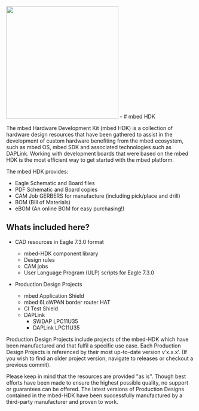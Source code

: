 <img src="https://www.mbed.com/static/img/ARMmbedLogo.svg" width="300" height="" />
-
# mbed HDK

The mbed Hardware Development Kit (mbed HDK) is a collection of hardware design resources that have been gathered to assist in the development of custom hardware benefiting from the mbed ecosystem, such as mbed OS, mbed SDK and associated technologies such as DAPLink. Working with development boards that were based on the mbed HDK is the most efficient way to get started with the mbed platform.

The mbed HDK provides:

* Eagle Schematic and Board files
* PDF Schematic and Board copies
* CAM Job GERBERS for manufacture (including pick/place and drill)
* BOM (Bill of Materials)
* eBOM (An online BOM for easy purchasing!)

## Whats included here?

- CAD resources in Eagle 7.3.0 format
    - mbed-HDK component library
    - Design rules
    - CAM jobs
    - User Language Program (ULP) scripts for Eagle 7.3.0

- Production Design Projects 
    - mbed Application Shield
    - mbed 6LoWPAN border router HAT
    - CI Test Shield
    - DAPLink
       - SWDAP LPC11U35
       - DAPLink LPC11U35

Production Design Projects include projects of the mbed-HDK which have been manufactured and that fulfil a specific use case. Each Production Design Projects is referenced by their most up-to-date version v’x.x.x’. (If you wish to find an older project version, navigate to releases or checkout a previous commit).

Please keep in mind that the resources are provided "as is". Though best efforts have been made to ensure the highest possible quality, no support or guarantees can be offered. The latest versions of Production Designs contained in the mbed-HDK have been successfully manufactured by a third-party manufacturer and proven to work.
